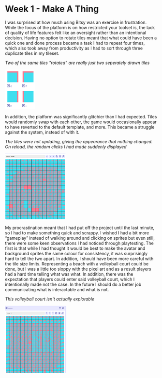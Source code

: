 # Week 1 - Make A Thing
I was surprised at how much using Bitsy was an exercise in frustration. While the focus of the platform is on how restricted your toolset is, the lack of quality of life features felt like an oversight rather than an intentional decision. Having no option to rotate tiles meant that what could have been a quick one and done process became a task I had to repeat four times, which also took away from productivity as I had to sort through three duplicate tiles in my tileset.

 *Two of the same tiles "rotated" are really just two seperately drawn tiles*


<img src="media/1_duplicatedTiles.PNG" width ="100"></img>



In addition, the platform was significantly glitchier than I had expected. Tiles would randomly swap with each other, the game would occasionally appear to have reverted to the default template, and more. This became a struggle against the system, instead of with it.

*The tiles were not updating, giving the appearance that nothing changed. On reload, the random clicks I had made suddenly displayed*

 <img src="media/1_introRoomBug2.png" width ="200"> 


My procrastination meant that I had put off the project until the last minute, so I had to make something quick and scrappy. I wished I had a bit more “gameplay” instead of walking around and clicking on sprites but even still, there were some keen observations I had noticed through playtesting. The first is that while I had thought it would be best to make the avatar and background sprites the same colour for consistency, it was surprisingly hard to tell the two apart. In addition, I should have been more careful with the tile size limits. Representing a beach with a volleyball court could be done, but I was a little too sloppy with the pixel art and as a result players had a hard time telling what was what. In addition, there was the expectation that players could enter said volleyball court, which I intentionally made not the case. In the future I should do a better job communicating what is interactable and what is not.

*This volleyball court isn't actually explorable*

 <img src="media/1_volleyball.PNG" width ="200"> 
